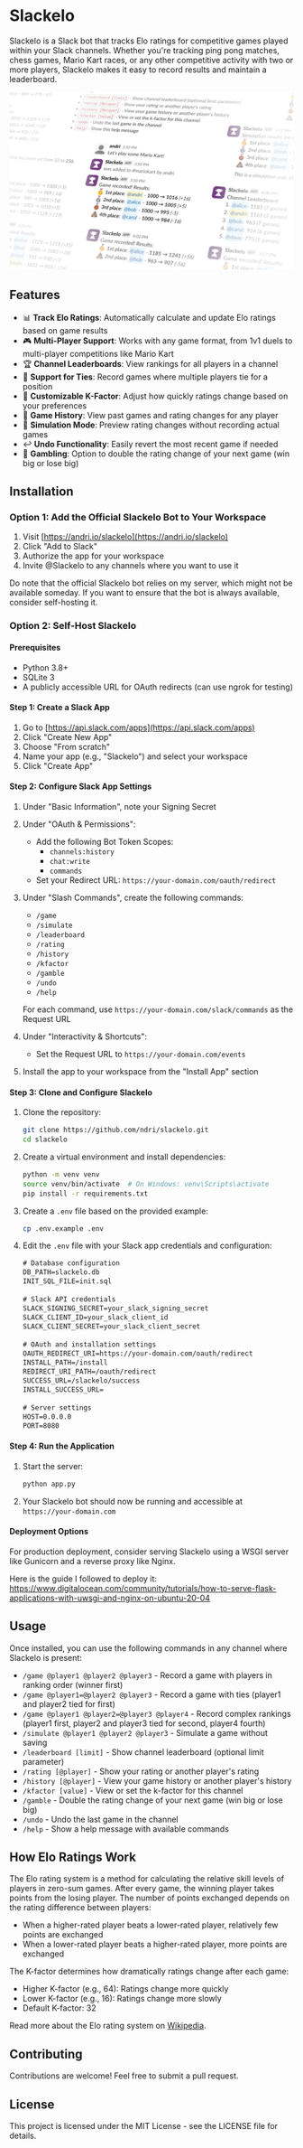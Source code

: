 # Slackelo

Slackelo is a Slack bot that tracks Elo ratings for competitive games played within your Slack channels. Whether you're tracking ping pong matches, chess games, Mario Kart races, or any other competitive activity with two or more players, Slackelo makes it easy to record results and maintain a leaderboard.

![banner that shows a bunch of example commands and responses](/static/banner.png)

## Features

- 📊 **Track Elo Ratings**: Automatically calculate and update Elo ratings based on game results
- 🎮 **Multi-Player Support**: Works with any game format, from 1v1 duels to multi-player competitions like Mario Kart
- 🏆 **Channel Leaderboards**: View rankings for all players in a channel
- 🤝 **Support for Ties**: Record games where multiple players tie for a position
- 🔢 **Customizable K-Factor**: Adjust how quickly ratings change based on your preferences
- 📜 **Game History**: View past games and rating changes for any player
- 🧪 **Simulation Mode**: Preview rating changes without recording actual games
- ↩️ **Undo Functionality**: Easily revert the most recent game if needed
- 🎲 **Gambling**: Option to double the rating change of your next game (win big or lose big)

## Installation

### Option 1: Add the Official Slackelo Bot to Your Workspace

1. Visit [https://andri.io/slackelo](https://andri.io/slackelo)
2. Click "Add to Slack"
3. Authorize the app for your workspace
4. Invite @Slackelo to any channels where you want to use it

Do note that the official Slackelo bot relies on my server, which might not be available someday. If you want to ensure that the bot is always available, consider self-hosting it.

### Option 2: Self-Host Slackelo

#### Prerequisites

- Python 3.8+
- SQLite 3
- A publicly accessible URL for OAuth redirects (can use ngrok for testing)

#### Step 1: Create a Slack App

1. Go to [https://api.slack.com/apps](https://api.slack.com/apps)
2. Click "Create New App"
3. Choose "From scratch"
4. Name your app (e.g., "Slackelo") and select your workspace
5. Click "Create App"

#### Step 2: Configure Slack App Settings

1. Under "Basic Information", note your Signing Secret
2. Under "OAuth & Permissions":

   - Add the following Bot Token Scopes:
     - `channels:history`
     - `chat:write`
     - `commands`
   - Set your Redirect URL: `https://your-domain.com/oauth/redirect`

3. Under "Slash Commands", create the following commands:

   - `/game`
   - `/simulate`
   - `/leaderboard`
   - `/rating`
   - `/history`
   - `/kfactor`
   - `/gamble`
   - `/undo`
   - `/help`

   For each command, use `https://your-domain.com/slack/commands` as the Request URL

4. Under "Interactivity & Shortcuts":

   - Set the Request URL to `https://your-domain.com/events`

5. Install the app to your workspace from the "Install App" section

#### Step 3: Clone and Configure Slackelo

1. Clone the repository:

   ```bash
   git clone https://github.com/ndri/slackelo.git
   cd slackelo
   ```

2. Create a virtual environment and install dependencies:

   ```bash
   python -m venv venv
   source venv/bin/activate  # On Windows: venv\Scripts\activate
   pip install -r requirements.txt
   ```

3. Create a `.env` file based on the provided example:

   ```bash
   cp .env.example .env
   ```

4. Edit the `.env` file with your Slack app credentials and configuration:

   ```
   # Database configuration
   DB_PATH=slackelo.db
   INIT_SQL_FILE=init.sql

   # Slack API credentials
   SLACK_SIGNING_SECRET=your_slack_signing_secret
   SLACK_CLIENT_ID=your_slack_client_id
   SLACK_CLIENT_SECRET=your_slack_client_secret

   # OAuth and installation settings
   OAUTH_REDIRECT_URI=https://your-domain.com/oauth/redirect
   INSTALL_PATH=/install
   REDIRECT_URI_PATH=/oauth/redirect
   SUCCESS_URL=/slackelo/success
   INSTALL_SUCCESS_URL=

   # Server settings
   HOST=0.0.0.0
   PORT=8080
   ```

#### Step 4: Run the Application

1. Start the server:

   ```bash
   python app.py
   ```

2. Your Slackelo bot should now be running and accessible at `https://your-domain.com`

#### Deployment Options

For production deployment, consider serving Slackelo using a WSGI server like Gunicorn and a reverse proxy like Nginx.

Here is the guide I followed to deploy it: https://www.digitalocean.com/community/tutorials/how-to-serve-flask-applications-with-uwsgi-and-nginx-on-ubuntu-20-04

## Usage

Once installed, you can use the following commands in any channel where Slackelo is present:

- `/game @player1 @player2 @player3` - Record a game with players in ranking order (winner first)
- `/game @player1=@player2 @player3` - Record a game with ties (player1 and player2 tied for first)
- `/game @player1 @player2=@player3 @player4` - Record complex rankings (player1 first, player2 and player3 tied for second, player4 fourth)
- `/simulate @player1 @player2 @player3` - Simulate a game without saving
- `/leaderboard [limit]` - Show channel leaderboard (optional limit parameter)
- `/rating [@player]` - Show your rating or another player's rating
- `/history [@player]` - View your game history or another player's history
- `/kfactor [value]` - View or set the k-factor for this channel
- `/gamble` - Double the rating change of your next game (win big or lose big)
- `/undo` - Undo the last game in the channel
- `/help` - Show a help message with available commands

## How Elo Ratings Work

The Elo rating system is a method for calculating the relative skill levels of players in zero-sum games. After every game, the winning player takes points from the losing player. The number of points exchanged depends on the rating difference between players:

- When a higher-rated player beats a lower-rated player, relatively few points are exchanged
- When a lower-rated player beats a higher-rated player, more points are exchanged

The K-factor determines how dramatically ratings change after each game:

- Higher K-factor (e.g., 64): Ratings change more quickly
- Lower K-factor (e.g., 16): Ratings change more slowly
- Default K-factor: 32

Read more about the Elo rating system on [Wikipedia](https://en.wikipedia.org/wiki/Elo_rating_system).

## Contributing

Contributions are welcome! Feel free to submit a pull request.

## License

This project is licensed under the MIT License - see the LICENSE file for details.
